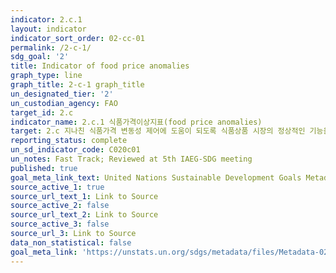 ```yaml
---
indicator: 2.c.1
layout: indicator
indicator_sort_order: 02-cc-01
permalink: /2-c-1/
sdg_goal: '2'
title: Indicator of food price anomalies
graph_type: line
graph_title: 2-c-1 graph_title
un_designated_tier: '2'
un_custodian_agency: FAO
target_id: 2.c
indicator_name: 2.c.1 식품가격이상지표(food price anomalies)
target: 2.c 지나친 식품가격 변동성 제어에 도움이 되도록 식품상품 시장의 정상적인 기능을 위한 조치 채택
reporting_status: complete
un_sd_indicator_code: C020c01
un_notes: Fast Track; Reviewed at 5th IAEG-SDG meeting
published: true
goal_meta_link_text: United Nations Sustainable Development Goals Metadata (pdf 232kB)
source_active_1: true
source_url_text_1: Link to Source
source_active_2: false
source_url_text_2: Link to Source
source_active_3: false
source_url_3: Link to Source
data_non_statistical: false
goal_meta_link: 'https://unstats.un.org/sdgs/metadata/files/Metadata-02-0C-01.pdf'
---
```

